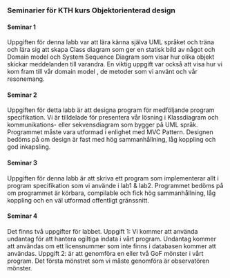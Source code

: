 ### Seminarier för KTH kurs Objektorienterad design 

#### Seminar 1
Uppgiften för denna labb var att lära känna själva UML språket och träna och lära sig att skapa Class diagram som ger en statisk bild av något och Domain model och System Sequence Diagram som visar hur olika objekt skickar meddelanden till varandra. En viktig uppgift var också att visa hur vi kom fram till vår domain model , de metoder som vi använt och vår resonemang.

#### Seminar 2
Uppgiften för detta labb är att designa program för medföljande program specifikation.
Vi är tilldelade för presentera vår lösning i Klassdiagram och kommunikations- eller sekvensdiagram som bygger på UML språk. Programmet måste vara utformad i enlighet med MVC Pattern. Designen bedöms på om design är fast med hög sammanhållning, låg koppling och god inkapsling. 

#### Seminar 3
Uppgiften för denna labb är att skriva ett program som implementerar allt i program specifikation som vi använde i lab1 & lab2. Programmet bedöms på om programmet är körbara, compilable och fick hög sammanhållning, låg koppling och en väl utformad offentligt gränssnitt. 

#### Seminar 4
Det finns två uppgifter för labbet. Uppgift 1: Vi kommer att använda undantag för att hantera ogiltiga indata i vårt program. Undantag kommer att användas om ett licensnummer som inte finns i databasen kommer att användas. Uppgift 2: är att genomföra en eller två GoF mönster i vårt program. Det första mönstret som vi måste genomföra är observatören mönster.
